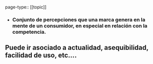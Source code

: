 page-type:: [[topic]]
- ### Conjunto de percepciones que una marca genera en la mente de un consumidor, en especial en relación con la competencia.

Puede ir asociado a actualidad, asequibilidad, facilidad de uso, etc....
  - 


